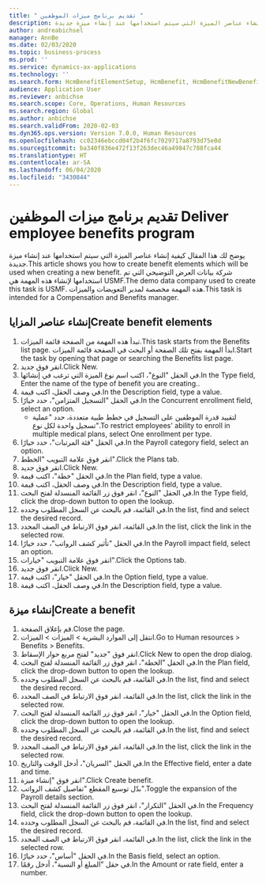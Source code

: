 ```yaml
---
title: " تقديم برنامج ميزات الموظفين "
description: يوضح لك هذا المقال كيفية إنشاء عناصر الميزة التي سيتم استخدامها عند إنشاء ميزة جديدة.
author: andreabichsel
manager: AnnBe
ms.date: 02/03/2020
ms.topic: business-process
ms.prod: ''
ms.service: dynamics-ax-applications
ms.technology: ''
ms.search.form: HcmBenefitElementSetup, HcmBenefit, HcmBenefitNewBenefit, HcmBenefitPlanLookup, BenefitWorkspace, HcmBenefitSummaryPart
audience: Application User
ms.reviewer: anbichse
ms.search.scope: Core, Operations, Human Resources
ms.search.region: Global
ms.author: anbichse
ms.search.validFrom: 2020-02-03
ms.dyn365.ops.version: Version 7.0.0, Human Resources
ms.openlocfilehash: cc02346ebccd04f2b4f6fc7029717a8793d75e0d
ms.sourcegitcommit: ba340f836e472f13f263dec46a49847c788fca44
ms.translationtype: HT
ms.contentlocale: ar-SA
ms.lasthandoff: 06/04/2020
ms.locfileid: "3430844"
---
```

# <a name="deliver-employee-benefits-program"></a><span data-ttu-id="822d3-103"> تقديم برنامج ميزات الموظفين </span><span class="sxs-lookup"><span data-stu-id="822d3-103">Deliver employee benefits program</span></span>

<span data-ttu-id="822d3-104">يوضح لك هذا المقال كيفية إنشاء عناصر الميزة التي سيتم استخدامها عند إنشاء ميزة جديدة.</span><span class="sxs-lookup"><span data-stu-id="822d3-104">This article shows you how to create benefit elements which will be used when creating a new benefit.</span></span> <span data-ttu-id="822d3-105">شركة بيانات العرض التوضيحي التي تم استخدامها لإنشاء هذه المهمة هي USMF.‬</span><span class="sxs-lookup"><span data-stu-id="822d3-105">The demo data company used to create this task is USMF.</span></span> <span data-ttu-id="822d3-106">هذه المهمة مخصصة لمدير التعويضات والميزات.</span><span class="sxs-lookup"><span data-stu-id="822d3-106">This task is intended for a Compensation and Benefits manager.</span></span>


## <a name="create-benefit-elements"></a><span data-ttu-id="822d3-107">إنشاء عناصر المزايا</span><span class="sxs-lookup"><span data-stu-id="822d3-107">Create benefit elements</span></span>
1. <span data-ttu-id="822d3-108">تبدأ هذه المهمة من الصفحة قائمة الميزات.</span><span class="sxs-lookup"><span data-stu-id="822d3-108">This task starts from the Benefits list page.</span></span> <span data-ttu-id="822d3-109">ابدأ المهمة بفتح تلك الصفحة أو البحث في الصفحة قائمة الميزات.</span><span class="sxs-lookup"><span data-stu-id="822d3-109">Start the task by opening that page or searching the Benefits list page.</span></span>
2. <span data-ttu-id="822d3-110">انقر فوق جديد.</span><span class="sxs-lookup"><span data-stu-id="822d3-110">Click New.</span></span>
3. <span data-ttu-id="822d3-111">في الحقل "النوع"، اكتب اسم نوع الميزة التي ترغب في إنشائها.</span><span class="sxs-lookup"><span data-stu-id="822d3-111">In the Type field, Enter the name of the type of benefit you are creating..</span></span>
4. <span data-ttu-id="822d3-112">في وصف الحقل، اكتب قيمة.</span><span class="sxs-lookup"><span data-stu-id="822d3-112">In the Description field, type a value.</span></span>
5. <span data-ttu-id="822d3-113">في الحقل "التسجيل المتزامن"، حدد خيارًا.</span><span class="sxs-lookup"><span data-stu-id="822d3-113">In the Concurrent enrollment field, select an option.</span></span>
    * <span data-ttu-id="822d3-114">لتقييد قدرة الموظفين على التسجيل في خطط طبية متعددة، حدد "عملية تسجيل واحدة لكل نوع‬".</span><span class="sxs-lookup"><span data-stu-id="822d3-114">To restrict employees' ability to enroll in multiple medical plans, select One enrollment per type.</span></span>  
6. <span data-ttu-id="822d3-115">في الحقل "فئة المرتبات‬"، حدد خيارًا.</span><span class="sxs-lookup"><span data-stu-id="822d3-115">In the Payroll category field, select an option.</span></span>
7. <span data-ttu-id="822d3-116">انقر فوق علامة التبويب "الخطط".</span><span class="sxs-lookup"><span data-stu-id="822d3-116">Click the Plans tab.</span></span>
8. <span data-ttu-id="822d3-117">انقر فوق جديد.</span><span class="sxs-lookup"><span data-stu-id="822d3-117">Click New.</span></span>
9. <span data-ttu-id="822d3-118">في الحقل "خطة"، اكتب قيمة.</span><span class="sxs-lookup"><span data-stu-id="822d3-118">In the Plan field, type a value.</span></span>
10. <span data-ttu-id="822d3-119">في وصف الحقل، اكتب قيمة.</span><span class="sxs-lookup"><span data-stu-id="822d3-119">In the Description field, type a value.</span></span>
11. <span data-ttu-id="822d3-120">في الحقل "النوع"، انقر فوق زر القائمة المنسدلة لفتح البحث.</span><span class="sxs-lookup"><span data-stu-id="822d3-120">In the Type field, click the drop-down button to open the lookup.</span></span>
12. <span data-ttu-id="822d3-121">في القائمة، قم بالبحث عن السجل المطلوب وحدده.</span><span class="sxs-lookup"><span data-stu-id="822d3-121">In the list, find and select the desired record.</span></span>
13. <span data-ttu-id="822d3-122">في القائمة، انقر فوق الارتباط في الصف المحدد.</span><span class="sxs-lookup"><span data-stu-id="822d3-122">In the list, click the link in the selected row.</span></span>
14. <span data-ttu-id="822d3-123">في الحقل "تأثير كشف الرواتب‬‬"، حدد خيارًا.</span><span class="sxs-lookup"><span data-stu-id="822d3-123">In the Payroll impact field, select an option.</span></span>
15. <span data-ttu-id="822d3-124">انقر فوق علامة التبويب "خيارات".</span><span class="sxs-lookup"><span data-stu-id="822d3-124">Click the Options tab.</span></span>
16. <span data-ttu-id="822d3-125">انقر فوق جديد.</span><span class="sxs-lookup"><span data-stu-id="822d3-125">Click New.</span></span>
17. <span data-ttu-id="822d3-126">في الحقل "خيار‬"، اكتب قيمة.</span><span class="sxs-lookup"><span data-stu-id="822d3-126">In the Option field, type a value.</span></span>
18. <span data-ttu-id="822d3-127">في وصف الحقل، اكتب قيمة.</span><span class="sxs-lookup"><span data-stu-id="822d3-127">In the Description field, type a value.</span></span>

## <a name="create-a-benefit"></a><span data-ttu-id="822d3-128">إنشاء ميزة</span><span class="sxs-lookup"><span data-stu-id="822d3-128">Create a benefit</span></span>
1. <span data-ttu-id="822d3-129">قم بإغلاق الصفحة.</span><span class="sxs-lookup"><span data-stu-id="822d3-129">Close the page.</span></span>
2. <span data-ttu-id="822d3-130">انتقل إلى الموارد البشرية > الميزات‬ > الميزات‬.</span><span class="sxs-lookup"><span data-stu-id="822d3-130">Go to Human resources > Benefits > Benefits.</span></span>
3. <span data-ttu-id="822d3-131">انقر فوق "جديد" لفتح مربع حوار الإسقاط‬.</span><span class="sxs-lookup"><span data-stu-id="822d3-131">Click New to open the drop dialog.</span></span>
4. <span data-ttu-id="822d3-132">في الحقل "الخطة"، انقر فوق زر القائمة المنسدلة لفتح البحث.</span><span class="sxs-lookup"><span data-stu-id="822d3-132">In the Plan field, click the drop-down button to open the lookup.</span></span>
5. <span data-ttu-id="822d3-133">في القائمة، قم بالبحث عن السجل المطلوب وحدده.</span><span class="sxs-lookup"><span data-stu-id="822d3-133">In the list, find and select the desired record.</span></span>
6. <span data-ttu-id="822d3-134">في القائمة، انقر فوق الارتباط في الصف المحدد.</span><span class="sxs-lookup"><span data-stu-id="822d3-134">In the list, click the link in the selected row.</span></span>
7. <span data-ttu-id="822d3-135">في الحقل "خيار"، انقر فوق زر القائمة المنسدلة لفتح البحث.</span><span class="sxs-lookup"><span data-stu-id="822d3-135">In the Option field, click the drop-down button to open the lookup.</span></span>
8. <span data-ttu-id="822d3-136">في القائمة، قم بالبحث عن السجل المطلوب وحدده.</span><span class="sxs-lookup"><span data-stu-id="822d3-136">In the list, find and select the desired record.</span></span>
9. <span data-ttu-id="822d3-137">في القائمة، انقر فوق الارتباط في الصف المحدد.</span><span class="sxs-lookup"><span data-stu-id="822d3-137">In the list, click the link in the selected row.</span></span>
10. <span data-ttu-id="822d3-138">في الحقل "السريان‬"، أدخل الوقت والتاريخ.</span><span class="sxs-lookup"><span data-stu-id="822d3-138">In the Effective field, enter a date and time.</span></span>
11. <span data-ttu-id="822d3-139">انقر فوق "إنشاء ميزة".</span><span class="sxs-lookup"><span data-stu-id="822d3-139">Click Create benefit.</span></span>
12. <span data-ttu-id="822d3-140">بدّل توسيع المقطع "تفاصيل كشف الرواتب‬".</span><span class="sxs-lookup"><span data-stu-id="822d3-140">Toggle the expansion of the Payroll details section.</span></span>
13. <span data-ttu-id="822d3-141">في الحقل "التكرار‬"، انقر فوق زر القائمة المنسدلة لفتح البحث.</span><span class="sxs-lookup"><span data-stu-id="822d3-141">In the Frequency field, click the drop-down button to open the lookup.</span></span>
14. <span data-ttu-id="822d3-142">في القائمة، قم بالبحث عن السجل المطلوب وحدده.</span><span class="sxs-lookup"><span data-stu-id="822d3-142">In the list, find and select the desired record.</span></span>
15. <span data-ttu-id="822d3-143">في القائمة، انقر فوق الارتباط في الصف المحدد.</span><span class="sxs-lookup"><span data-stu-id="822d3-143">In the list, click the link in the selected row.</span></span>
16. <span data-ttu-id="822d3-144">في الحقل "أساس‬"، حدد خيارًا.</span><span class="sxs-lookup"><span data-stu-id="822d3-144">In the Basis field, select an option.</span></span>
17. <span data-ttu-id="822d3-145">في حقل "المبلغ أو النسبة‬"، أدخل رقمًا.</span><span class="sxs-lookup"><span data-stu-id="822d3-145">In the Amount or rate field, enter a number.</span></span>

